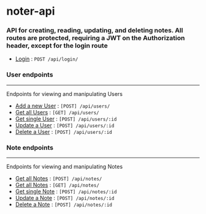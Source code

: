 # noter-api
### API for creating, reading, updating, and deleting notes. All routes are protected, requiring a JWT on the Authorization header, except for the login route

* [Login](documentation/login.md) : `POST /api/login/`

### User endpoints
---
Endpoints for viewing and manipulating Users
* [Add a new User](documentation/users/post.md) : `[POST] /api/users/`
* [Get all Users](documentation/users/get.md) : `[GET] /api/users/`
* [Get single User](documentation/users/id/get.md) : `[POST] /api/users/:id`
* [Update a User](documentation/users/id/put.md) : `[POST] /api/users/:id`
* [Delete a User](documentation/users/id/delete.md) : `[POST] /api/users/:id`

### Note endpoints
---
Endpoints for viewing and manipulating Notes
* [Get all Notes](documentation/notes/post.md) : `[POST] /api/notes/`
* [Get all Notes](documentation/notes/get.md) : `[GET] /api/notes/`
* [Get single Note](documentation/notes/id/get.md) : `[POST] /api/notes/:id`
* [Update a Note](documentation/notes/id/put.md) : `[POST] /api/notes/:id`
* [Delete a Note](documentation/notes/id/delete.md) : `[POST] /api/notes/:id`
